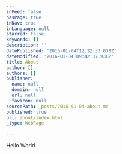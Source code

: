 ```yaml
---
inFeed: false
hasPage: true
inNav: true
inLanguage: null
starred: false
keywords: []
description: ''
datePublished: '2016-01-04T12:32:33.078Z'
dateModified: '2016-01-04T09:42:37.930Z'
title: About
author: []
authors: []
publisher:
  name: null
  domain: null
  url: null
  favicon: null
sourcePath: _posts/2016-01-04-about.md
published: true
url: about/index.html
_type: WebPage

---
```

Hello World